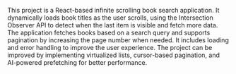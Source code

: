 This project is a React-based infinite scrolling book search application. It dynamically loads book titles as the user scrolls, using the Intersection Observer API to detect when the last item is visible and fetch more data. The application fetches books based on a search query and supports pagination by increasing the page number when needed. It includes loading and error handling to improve the user experience. The project can be improved by implementing virtualized lists, cursor-based pagination, and AI-powered prefetching for better performance.